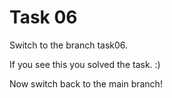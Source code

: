 # Task 06

Switch to the branch task06.

If you see this you solved the task. :)

Now switch back to the main branch!
